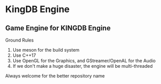 # KingDB Engine

## Game Engine for KINGDB Engine

Ground Rules

1. Use meson for the build system
2. Use C++17
3. Use OpenGL for the Graphics, and GStreamer/OpenAL for the Audio
4. If we don't make a huge disaster, the engine will be multi-threaded

Always welcome for the better repository name

